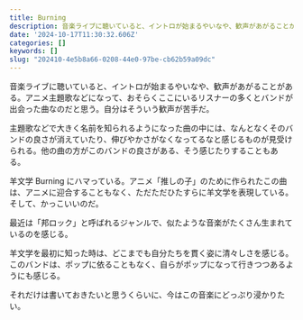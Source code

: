 ```yaml
---
title: Burning
description: 音楽ライブに聴いていると、イントロが始まるやいなや、歓声があがることがある。アニメ主題歌などになって、おそらくここにいるリスナーの多くとバンドが出会った曲なのだと思う。自分はそういう歓声が苦手だ。
date: '2024-10-17T11:30:32.606Z'
categories: []
keywords: []
slug: "202410-4e5b8a66-0208-44e0-97be-cb62b59a09dc"
---
```

音楽ライブに聴いていると、イントロが始まるやいなや、歓声があがることがある。アニメ主題歌などになって、おそらくここにいるリスナーの多くとバンドが出会った曲なのだと思う。自分はそういう歓声が苦手だ。

主題歌などで大きく名前を知られるようになった曲の中には、なんとなくそのバンドの良さが消えていたり、伸びやかさがなくなってるなと感じるものが見受けられる。他の曲の方がこのバンドの良さがある、そう感じたりすることもある。

羊文学 Burning にハマっている。アニメ「推しの子」のために作られたこの曲は、アニメに迎合することもなく、ただただひたすらに羊文学を表現している。そして、かっこいいのだ。

最近は「邦ロック」と呼ばれるジャンルで、似たような音楽がたくさん生まれているのを感じる。

羊文学を最初に知った時は、どこまでも自分たちを貫く姿に清々しさを感じる。このバンドは、ポップに依ることもなく、自らがポップになって行きつつあるようにも感じる。

それだけは書いておきたいと思うくらいに、今はこの音楽にどっぷり浸かりたい。